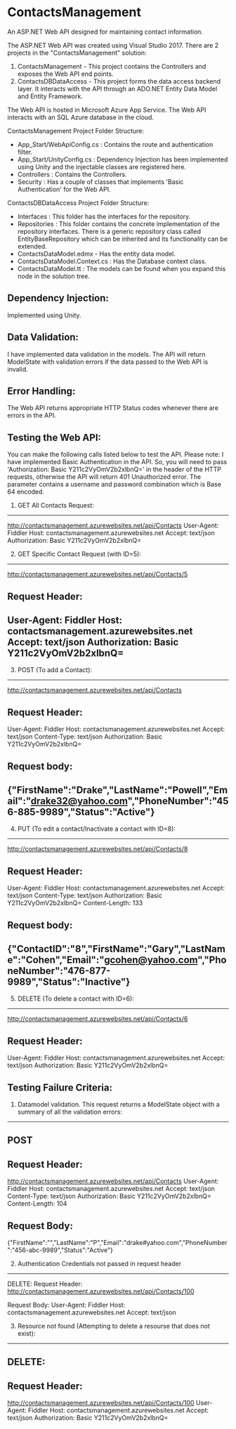 # ContactsManagement
An ASP.NET Web API designed for maintaining contact information.

The ASP.NET Web API was created using Visual Studio 2017. There are 2 projects in the "ContactsManagement" solution:
1) ContactsManagement - This project contains the Controllers and exposes the Web API end points.
2) ContactsDBDataAccess - This project forms the data access backend layer. It interacts with the API through an ADO.NET Entity Data Model and Entity Framework.

The Web API is hosted in Microsoft Azure App Service. The Web API interacts with an SQL Azure database in the cloud.

ContactsManagement Project Folder Structure:
- App_Start/WebApiConfig.cs : Contains the route and authentication filter.
- App_Start/UnityConfig.cs : Dependency Injection has been implemented using Unity and the injectable classes are registered here.
- Controllers : Contains the Controllers.
- Security : Has a couple of classes that implements 'Basic Authentication' for the Web API.

ContactsDBDataAccess Project Folder Structure:
- Interfaces : This folder has the interfaces for the repository.
- Repositories : This folder contains the concrete implementation of the repository interfaces. There is a generic repository class called EntityBaseRepository which can be inherited and its functionality can be extended.
- ContactsDataModel.edmx - Has the entity data model.
- ContactsDataModel.Context.cs : Has the Database context class.
- ContactsDataModel.tt : The models can be found when you expand this node in the solution tree.

Dependency Injection:
-----------------------
Implemented using Unity.

Data Validation:
-----------------
I have implemented data validation in the models. The API will return ModelState with validation errors if the data passed to the Web API is invalid.

Error Handling:
----------------
The Web API returns appropriate HTTP Status codes whenever there are errors in the API.


Testing the Web API:
--------------------
You can make the following calls listed below to test the API. Please note: I have implemented Basic Authentication in the API. 
So, you will need to pass 'Authorization: Basic Y211c2VyOmV2b2xlbnQ=' in the header of the HTTP requests, otherwise the API will return 401 Unauthorized error. 
The parameter contains a username and password combination which is Base 64 encoded.

1) GET All Contacts Request:
-----------------------------
http://contactsmanagement.azurewebsites.net/api/Contacts
User-Agent: Fiddler
Host: contactsmanagement.azurewebsites.net
Accept: text/json
Authorization: Basic Y211c2VyOmV2b2xlbnQ=

2) GET Specific Contact Request (with ID=5):
--------------------------------------------
http://contactsmanagement.azurewebsites.net/api/Contacts/5

Request Header:
------------------
User-Agent: Fiddler
Host: contactsmanagement.azurewebsites.net
Accept: text/json
Authorization: Basic Y211c2VyOmV2b2xlbnQ=
------------------------------------------------------------------------------------------------------------------------


3) POST (To add a Contact):
----------------------------
http://contactsmanagement.azurewebsites.net/api/Contacts

Request Header:
------------------
User-Agent: Fiddler
Host: contactsmanagement.azurewebsites.net
Accept: text/json
Content-Type: text/json
Authorization: Basic Y211c2VyOmV2b2xlbnQ=

Request body:
------------------
{"FirstName":"Drake","LastName":"Powell","Email":"drake32@yahoo.com","PhoneNumber":"456-885-9989","Status":"Active"}
------------------------------------------------------------------------------------------------------------------------------------


4) PUT (To edit a contact/Inactivate a contact with ID=8):
------------------------------------------------------------
http://contactsmanagement.azurewebsites.net/api/Contacts/8

Request Header:
------------------
User-Agent: Fiddler
Host: contactsmanagement.azurewebsites.net
Accept: text/json
Content-Type: text/json
Authorization: Basic Y211c2VyOmV2b2xlbnQ=
Content-Length: 133

Request body:
------------------
{"ContactID":"8","FirstName":"Gary","LastName":"Cohen","Email":"gcohen@yahoo.com","PhoneNumber":"476-877-9989","Status":"Inactive"}
-------------------------------------------------------------------------------------------------------------------------------------------

5) DELETE (To delete a contact with ID=6):
-------------------------------------------
http://contactsmanagement.azurewebsites.net/api/Contacts/6

Request Header:
------------------
User-Agent: Fiddler
Host: contactsmanagement.azurewebsites.net
Accept: text/json
Authorization: Basic Y211c2VyOmV2b2xlbnQ=



Testing Failure Criteria:
-------------------------
1) Datamodel validation. This request returns a ModelState object with a summary of all the validation errors:
----------------------------------------------------------------------------------------------------------------
POST
-----
Request Header:
---------------
http://contactsmanagement.azurewebsites.net/api/Contacts
User-Agent: Fiddler 
Host: contactsmanagement.azurewebsites.net
Accept: text/json 
Content-Type: text/json 
Authorization: Basic Y211c2VyOmV2b2xlbnQ=
Content-Length: 104

Request Body:
-------------
{"FirstName":"","LastName":"P","Email":"drake#yahoo.com","PhoneNumber":"456-abc-9989","Status":"Active"}

2) Authentication Credentials not passed in request header
------------------------------------------------------------
DELETE:
Request Header:
http://contactsmanagement.azurewebsites.net/api/Contacts/100

Request Body:
User-Agent: Fiddler 
Host: contactsmanagement.azurewebsites.net
Accept: text/json

3) Resource not found (Attempting to delete a resourse that does not exist):
-----------------------------------------------------------------------------
DELETE:
-------
Request Header:
----------------
http://contactsmanagement.azurewebsites.net/api/Contacts/100
User-Agent: Fiddler 
Host: contactsmanagement.azurewebsites.net
Accept: text/json
Authorization: Basic Y211c2VyOmV2b2xlbnQ=
